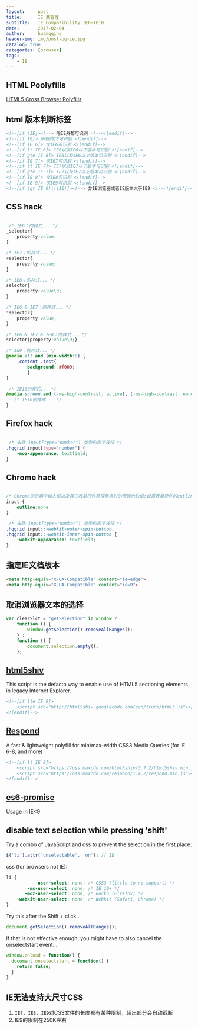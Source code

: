 ```yaml
---
layout:     post
title:      IE 兼容性 
subtitle:   IE Compatibility IE6~IE10
date:       2017-02-04
author:     huangqing
header-img: img/post-bg-ie.jpg
catalog: true
categories: [browser]
tags:
    - IE
---
```




## HTML Poolyfills

[HTML5 Cross Browser Polyfills](https://github.com/Modernizr/Modernizr/wiki/HTML5-Cross-browser-Polyfills?utm_source=tuicool&utm_medium=referral)

## html 版本判断标签

~~~html
<!--[if !IE]><!--> 除IE外都可识别 <!--<![endif]-->
<!--[if IE]> 所有的IE可识别 <![endif]-->
<!--[if IE 6]> 仅IE6可识别 <![endif]-->
<!--[if lt IE 6]> IE6以及IE6以下版本可识别 <![endif]-->
<!--[if gte IE 6]> IE6以及IE6以上版本可识别 <![endif]-->
<!--[if IE 7]> 仅IE7可识别 <![endif]-->
<!--[if lt IE 7]> IE7以及IE7以下版本可识别 <![endif]-->
<!--[if gte IE 7]> IE7以及IE7以上版本可识别 <![endif]-->
<!--[if IE 8]> 仅IE8可识别 <![endif]-->
<!--[if IE 9]> 仅IE9可识别 <![endif]-->
<!--[if (gt IE 9)|!(IE)]><!--> 非IE浏览器或者IE版本大于IE9 <!--<![endif]-->
~~~

## CSS hack

```CSS

 /* IE6：的样式... */
_selector{
    property:value;
}

/* IE7：的样式... */
+selector{
    property:value;
}

/* IE8：的样式... */
selector{
    property:value\0;
}

/* IE6 & IE7：的样式... */
*selector{
    property:value;
}

/* IE6 & IE7 & IE8：的样式... */
selector{property:value\9;}

/* IE9：的样式... */
@media all and (min-width:0) {
    .content .test{
        background: #f009;
        }
}

 /* IE10的样式... */
@media screen and (-ms-high-contrast: active), (-ms-high-contrast: none) { 
   /* IE10的样式... */
}
```


## Firefox hack 

```CSS

 /* 去除 input[type="number"] 类型的数字按钮 */
.hqgrid input[type="number"] {
    -moz-appearance: textfield;
}
```


## Chrome hack 

```CSS

/* Chrome浏览器中输入框以及其它表单控件获得焦点时的带颜色边框:设置表单控件的outline属性为none值 */
input {
    outline:none
} 

 /* 去除 input[type="number"] 类型的数字按钮 */
.hqgrid input::-webkit-outer-spin-button,
.hqgrid input::-webkit-inner-spin-button {
    -webkit-appearance: textfield;
}
```


## 指定IE文档版本

~~~html
<meta http-equiv="X-UA-Compatible" content="ie=edge">
<meta http-equiv="X-UA-Compatible" content="ie=9">
~~~


## 取消浏览器文本的选择

```javascript
var clearSlct = "getSelection" in window ?
    function () {
        window.getSelection().removeAllRanges();　　
    } :
    function () {
        document.selection.empty();　　
    };
```

## [html5shiv](https://github.com/aFarkas/html5shiv)

This script is the defacto way to enable use of HTML5 sectioning elements in legacy Internet Explorer.
~~~html
<!--[if lte IE 9]> 
    <script src="http://html5shiv.googlecode.com/svn/trunk/html5.js"></script>
<![endif]-->
~~~

## [Respond](https://github.com/scottjehl/Respond/)

A fast & lightweight polyfill for min/max-width CSS3 Media Queries (for IE 6-8, and more)

~~~html
<!--[if lt IE 9]>
    <script src="https://oss.maxcdn.com/html5shiv/3.7.2/html5shiv.min.js"></script>
    <script src="https://oss.maxcdn.com/respond/1.4.2/respond.min.js"></script>
<![endif]-->
~~~

## [es6-promise](https://github.com/stefanpenner/es6-promise)

Usage in IE<9


## disable text selection while pressing 'shift'

Try a combo of JavaScript and css to prevent the selection in the first place:


```javascript
$('li').attr('unselectable', 'on'); // IE
```

css (for browsers not IE):

```css
li {
            user-select: none; /* CSS3 (little to no support) */
        -ms-user-select: none; /* IE 10+ */
       -moz-user-select: none; /* Gecko (Firefox) */
    -webkit-user-select: none; /* Webkit (Safari, Chrome) */
}
```



Try this after the Shift + click...

```javascript
document.getSelection().removeAllRanges();
```
If that is not effective enough, you might have to also cancel the onselectstart event...

```javascript
window.onload = function() {
  document.onselectstart = function() {
    return false;
  }
}
```

## IE无法支持大尺寸CSS

1. `IE7`，`IE8`，`IE9`对CSS文件的长度都有某种限制，超出部分会自动截断
2. IE9的限制在250K左右